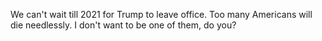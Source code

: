 We can't wait till 2021 for Trump to leave office. Too many Americans will die needlessly. I don't want to be one of them, do you?
